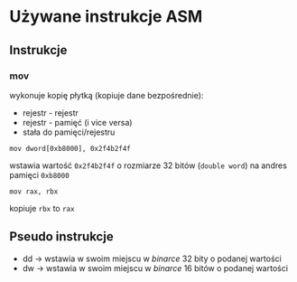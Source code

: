 # Używane instrukcje ASM

## Instrukcje
### mov
wykonuje kopię płytką (kopiuje dane bezpośrednie):
- rejestr - rejestr
- rejestr - pamięć (i vice versa)
- stała do pamięci/rejestru
```x86asm
mov dword[0xb8000], 0x2f4b2f4f
```
wstawia wartość `0x2f4b2f4f` o rozmiarze 32 bitów (`double word`) na andres pamięci `0xb8000`

```x86asm
mov rax, rbx
```
kopiuje `rbx` to `rax`
 

## Pseudo instrukcje

- dd -> wstawia w swoim miejscu w *binarce* 32 bity o podanej wartości
- dw -> wstawia w swoim miejscu w *binarce* 16 bitów o podanej wartości
